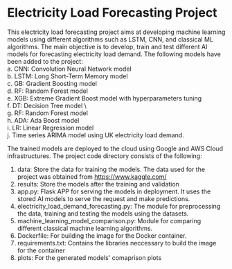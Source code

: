 # Electricity Load Forecasting Project
This electricity load forecasting project aims at developing machine learning models using different algorithms such as LSTM, CNN, and classical ML algorithms. The main objective is to develop, train and test different AI models for forecasting electricity load demand.
The following models have been added to the project:\
    a. CNN: Convolution Neural Network model \
    b. LSTM: Long Short-Term Memory model \
    c. GB: Gradient Boosting model \
    d. RF: Random Forest model \
    e. XGB: Extreme Gradient Boost model with hyperparameters tuning \
    f. DT: Decision Tree model \   
    g. RF: Random Forest model \
    h. ADA: Ada Boost model \
    i. LR: Linear Regression model \
    j. Time series ARIMA model using UK electricity load demand.
   
The trained models are deployed to the cloud using Google and AWS Cloud infrastructures. 
The project code directory consists of the following:
1. data: Store the data for training the models. The data used for the project was obtained from https://www.kaggle.com/
2. results: Store the models after the training and validation
3. app.py: Flask APP for serving the models in deployment. It uses the stored AI models to serve the request and make predictions.
4. electricity_load_demand_forecasting.py: The module for preprocessing the data, training and testing the models using the datasets.
5. machine_learning_model_comparison.py: Module for comparing different classical machine learning algorithms.
6. Dockerfile: For building the image for the Docker container.
7. requirements.txt: Contains the libraries neccessary to build the image for the container
8. plots: For the generated models' comaprison plots 


